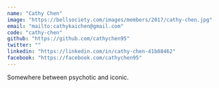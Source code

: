 ```yaml
---
name: "Cathy Chen"
image: "https://bellsociety.com/images/members/2017/cathy-chen.jpg"
email: "mailto:cathykaichen@gmail.com"
code: "cathy-chen"
github: "https://github.com/cathychen95"
twitter: ""
linkedin: "https://linkedin.com/in/cathy-chen-41b88462"
facebook: "https://facebook.com/cathychen95"
---
```

Somewhere between psychotic and iconic.